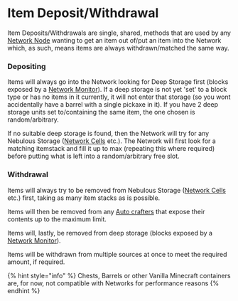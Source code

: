 # Item Deposit/Withdrawal

Item Deposits/Withdrawals are single, shared, methods that are used by any [Network Node](../network-nodes/) wanting to get an item out of/put an item into the Network which, as such, means items are always withdrawn/matched the same way.

### Depositing

Items will always go into the Network looking for Deep Storage first (blocks exposed by a [Network Monitor](../network-nodes/network-monitor.md)). If a deep storage is not yet 'set' to a block type or has no items in it currently, it will not enter that storage (so you wont accidentally have a barrel with a single pickaxe in it). If you have 2 deep storage units set to/containing the same item, the one chosen is random/arbitrary.

If no suitable deep storage is found, then the Network will try for any Nebulous Storage ([Network Cells](../network-nodes/network-cell.md) etc.). The Network will first look for a matching itemstack and fill it up to max (repeating this where required) before putting what is left into a random/arbitrary free slot.

### Withdrawal

Items will always try to be removed from Nebulous Storage ([Network Cells](../network-nodes/network-cell.md) etc.) first, taking as many item stacks as is possible.

Items will then be removed from any [Auto crafters](../network-nodes/network-autocrafters.md) that expose their contents up to the maximum limit.

Items will, lastly, be removed from deep storage (blocks exposed by a [Network Monitor](../network-nodes/network-monitor.md)).

Items will be withdrawn from multiple sources at once to meet the required amount, if required.

{% hint style="info" %}
Chests, Barrels or other Vanilla Minecraft containers are, for now, not compatible with Networks for performance reasons
{% endhint %}
